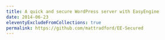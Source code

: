 ```yaml
---
title: A quick and secure WordPress server with EasyEngine
date: 2014-06-23
eleventyExcludeFromCollections: true
permalink: https://github.com/mattradford/EE-Secured
---
```

